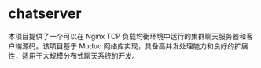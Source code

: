 # chatserver
本项目提供了一个可以在 Nginx TCP 负载均衡环境中运行的集群聊天服务器和客户端源码。该项目基于 Muduo 网络库实现，具备高并发处理能力和良好的扩展性，适用于大规模分布式聊天系统的开发。
